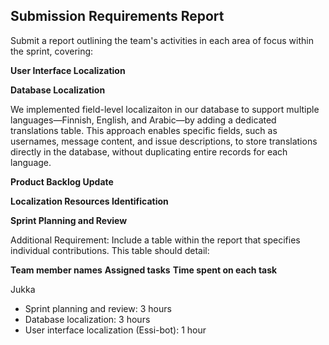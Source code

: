 ## Submission Requirements Report

Submit a report outlining the team's activities in each area of focus within the sprint, covering:

**User Interface Localization**

**Database Localization**

We implemented field-level localizaiton in our database to support multiple languages—Finnish, English, and Arabic—by adding a dedicated translations table. This approach enables specific fields, such as usernames, message content, and issue descriptions, to store translations directly in the database, without duplicating entire records for each language.


**Product Backlog Update**

**Localization Resources Identification**

**Sprint Planning and Review**

Additional Requirement:
Include a table within the report that specifies individual contributions. This table should detail:

**Team member names**
**Assigned tasks**
**Time spent on each task**

Jukka
- Sprint planning and review: 3 hours
- Database localization: 3 hours
- User interface localization (Essi-bot): 1 hour
